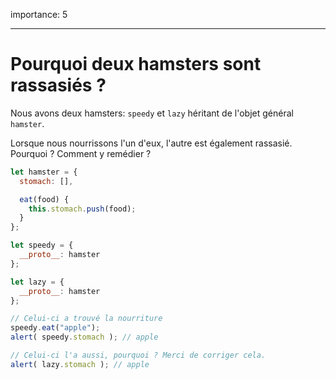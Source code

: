 importance: 5

---

# Pourquoi deux hamsters sont rassasiés ?

Nous avons deux hamsters: `speedy` et `lazy` héritant de l'objet général `hamster`.

Lorsque nous nourrissons l'un d'eux, l'autre est également rassasié. Pourquoi ? Comment y remédier ?

```js run
let hamster = {
  stomach: [],

  eat(food) {
    this.stomach.push(food);
  }
};

let speedy = {
  __proto__: hamster
};

let lazy = {
  __proto__: hamster
};

// Celui-ci a trouvé la nourriture
speedy.eat("apple");
alert( speedy.stomach ); // apple

// Celui-ci l'a aussi, pourquoi ? Merci de corriger cela.
alert( lazy.stomach ); // apple
```

